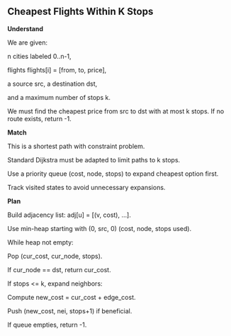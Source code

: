 ## Cheapest Flights Within K Stops
**Understand**

We are given:

n cities labeled 0..n-1,

flights flights[i] = [from, to, price],

a source src, a destination dst,

and a maximum number of stops k.

We must find the cheapest price from src to dst with at most k stops. If no route exists, return -1.

**Match**

This is a shortest path with constraint problem.

Standard Dijkstra must be adapted to limit paths to k stops.

Use a priority queue (cost, node, stops) to expand cheapest option first.

Track visited states to avoid unnecessary expansions.

**Plan**

Build adjacency list: adj[u] = [(v, cost), …].

Use min-heap starting with (0, src, 0) (cost, node, stops used).

While heap not empty:

Pop (cur_cost, cur_node, stops).

If cur_node == dst, return cur_cost.

If stops <= k, expand neighbors:

Compute new_cost = cur_cost + edge_cost.

Push (new_cost, nei, stops+1) if beneficial.

If queue empties, return -1.